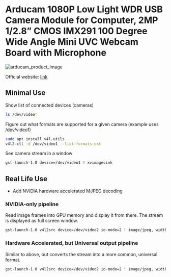 # Arducam 1080P Low Light WDR USB Camera Module for Computer, 2MP 1/2.8” CMOS IMX291 100 Degree Wide Angle Mini UVC Webcam Board with Microphone

![arducam_product_image](https://www.arducam.com/wp-content/uploads/2019/11/b0200-1.jpg)

Official website: [link](https://www.arducam.com/product/arducam-1080p-low-light-wdr-usb-camera-module-for-computer-2mp-1-2-8-cmos-imx291-100-degree-wide-angle-mini-uvc-spy-webcam-board-with-microphone-3-3ft-1m-cable-for-windows-linux-mac-os/)

## Minimal Use

Show list of connected devices (cameras)
```bash
ls /dev/video*
```

Figure out what formats are supported for a given camera (example uses /dev/video1)
```bash
sudo apt install v4l-utils
v4l2-ctl -d /dev/video1 --list-formats-ext
```
See camera stream in a window
```bash
gst-launch-1.0 device=/dev/video1 ! xvimagesink
```

## Real Life Use

+ Add NVIDIA hardware accelerated MJPEG decoding


### NVIDIA-only pipeline

Read image frames into GPU memory and display it from there. The stream is displayed as full screen window.
```bash
gst-launch-1.0 v4l2src device=/dev/video2 io-mode=2 ! image/jpeg, width=1280, height=720, framerate=30/1, format=MJPG ! nvjpegdec ! video/x-raw ! nvvidconv ! 'video/x-raw(memory:NVMM), width=1280, height=720' ! nvoverlaysink
```

### Hardware Accelerated, but Universal output pipeline

Similar to above, but converts the stream into a more common, universal format.
```bash
gst-launch-1.0 v4l2src device=/dev/video2 io-mode=2 ! image/jpeg, width=1280, height=720, framerate=30/1, format=MJPG ! nvjpegdec ! video/x-raw ! videoconvert ! xvimagesink
```

